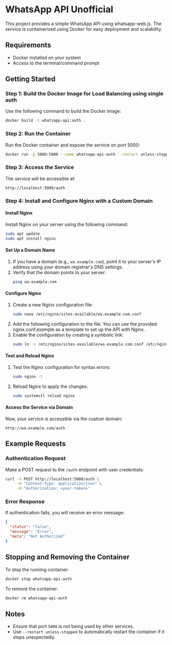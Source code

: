 # WhatsApp API Unofficial

This project provides a simple WhatsApp API using whatsapp-web.js. The service is containerized using Docker for easy deployment and scalability.

## Requirements
- Docker installed on your system
- Access to the terminal/command prompt

## Getting Started

### Step 1: Build the Docker Image for Load Balancing using single auth
Use the following command to build the Docker image:
```bash
docker build -t whatsapp-api:auth .
```

### Step 2: Run the Container
Run the Docker container and expose the service on port 5000:
```bash
docker run -p 5000:5000 --name whatsapp-api-auth --restart unless-stopped whatsapp-api:auth
```

### Step 3: Access the Service
The service will be accessible at:
```
http://localhost:5000/auth
```

### Step 4: Install and Configure Nginx with a Custom Domain

#### Install Nginx
Install Nginx on your server using the following command:
```bash
sudo apt update
sudo apt install nginx
```

#### Set Up a Domain Name
1. If you have a domain (e.g., `wa.example.com`), point it to your server's IP address using your domain registrar's DNS settings.
2. Verify that the domain points to your server:
   ```bash
   ping wa.example.com
   ```

#### Configure Nginx
1. Create a new Nginx configuration file:
   ```bash
   sudo nano /etc/nginx/sites-available/wa.example.com.conf
   ```
2. Add the following configuration to the file. You can use the provided nginx.conf.example as a template to set up the API with Nginx.
3. Enable the configuration by creating a symbolic link:
   ```bash
   sudo ln -s /etc/nginx/sites-available/wa.example.com.conf /etc/nginx/sites-enabled/
   ```

#### Test and Reload Nginx
1. Test the Nginx configuration for syntax errors:
   ```bash
   sudo nginx -t
   ```
2. Reload Nginx to apply the changes:
   ```bash
   sudo systemctl reload nginx
   ```

#### Access the Service via Domain
Now, your service is accessible via the custom domain:
```
http://wa.example.com/auth
```

## Example Requests

### Authentication Request
Make a POST request to the `/auth` endpoint with user credentials:
```bash
curl -X POST http://localhost:5000/auth \
     -H "Content-Type: application/json" \
     -H "Authorization: <your-token>"
```

### Error Response
If authentication fails, you will receive an error message:
```json
{
  "status": "false",
  "message": "Error",
  "meta": "Not Authorized"
}
```

## Stopping and Removing the Container
To stop the running container:
```bash
docker stop whatsapp-api-auth
```

To remove the container:
```bash
docker rm whatsapp-api-auth
```

## Notes
- Ensure that port `5000` is not being used by other services.
- Use `--restart unless-stopped` to automatically restart the container if it stops unexpectedly.
